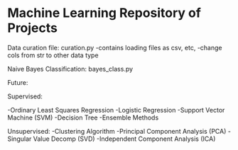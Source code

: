 # Machine Learning Repository of Projects

Data curation file:
curation.py
-contains loading files as csv, etc,
-change cols from str to other data type



Naive Bayes Classification:
bayes_class.py


Future:

Supervised:

  -Ordinary Least Squares Regression 
  -Logistic Regression 
  -Support Vector Machine (SVM)
  -Decision Tree
  -Ensemble Methods

Unsupervised:
  -Clustering Algorithm
  -Principal Component Analysis (PCA)
  -Singular Value Decomp (SVD)
  -Independent Component Analysis (ICA)
